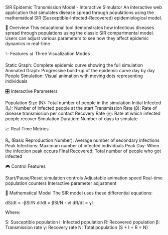 SIR Epidemic Transmission Model - Interactive Simulator
An interactive web application that simulates disease spread through populations using the mathematical SIR (Susceptible-Infected-Recovered) epidemiological model.

🎯 Overview
This educational tool demonstrates how infectious diseases spread through populations using the classic SIR compartmental model. Users can adjust various parameters to see how they affect epidemic dynamics in real-time

✨ Features
📊 Three Visualization Modes

Static Graph: Complete epidemic curve showing the full simulation
Animated Graph: Progressive build-up of the epidemic curve day by day
People Simulation: Visual animation with moving dots representing individuals

🎛️ Interactive Parameters

Population Size (N): Total number of people in the simulation
Initial Infected (I₀): Number of infected people at the start
Transmission Rate (β): Rate of disease transmission per contact
Recovery Rate (γ): Rate at which infected people recover
Simulation Duration: Number of days to simulate

📈 Real-Time Metrics

R₀ (Basic Reproduction Number): Average number of secondary infections
Peak Infections: Maximum number of infected individuals
Peak Day: When the infection peak occurs
Final Recovered: Total number of people who got infected

🎮 Control Features

Start/Pause/Reset simulation controls
Adjustable animation speed
Real-time population counters
Interactive parameter adjustment

🧮 Mathematical Model
The SIR model uses these differential equations:

dS/dt = -βSI/N
dI/dt = βSI/N - γI
dR/dt = γI

Where:

S: Susceptible population
I: Infected population
R: Recovered population
β: Transmission rate
γ: Recovery rate
N: Total population (S + I + R = N)
























